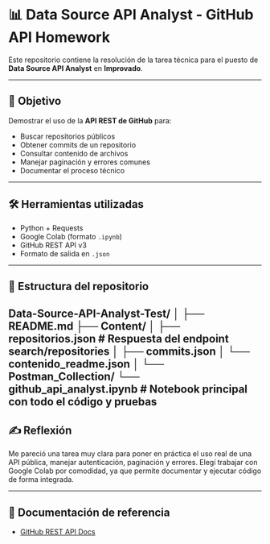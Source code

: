 
# 📊 Data Source API Analyst - GitHub API Homework

Este repositorio contiene la resolución de la tarea técnica para el puesto de **Data Source API Analyst** en **Improvado**.

---

## 📌 Objetivo

Demostrar el uso de la **API REST de GitHub** para:

- Buscar repositorios públicos
- Obtener commits de un repositorio
- Consultar contenido de archivos
- Manejar paginación y errores comunes
- Documentar el proceso técnico

---

## 🛠️ Herramientas utilizadas

- Python + Requests
- Google Colab (formato `.ipynb`)
- GitHub REST API v3
- Formato de salida en `.json`

---

## 🧪 Estructura del repositorio
Data-Source-API-Analyst-Test/
│
├── README.md
├── Content/
│ ├── repositorios.json # Respuesta del endpoint search/repositories
│ ├── commits.json 
│ └── contenido_readme.json 
│
└── Postman_Collection/
└── github_api_analyst.ipynb # Notebook principal con todo el código y pruebas
---

## ✍️ Reflexión

Me pareció una tarea muy clara para poner en práctica el uso real de una API pública, manejar autenticación, paginación y errores. Elegí trabajar con Google Colab por comodidad, ya que permite documentar y ejecutar código de forma integrada.

---

## 📎 Documentación de referencia

- [GitHub REST API Docs](https://docs.github.com/en/rest)


